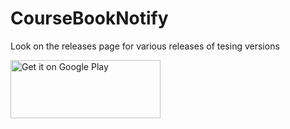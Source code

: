 # CourseBookNotify

Look on the releases page for various releases of tesing versions

<a href='https://play.google.com/store/apps/details?id=com.jeffreyneer.coursebooknotify&utm_source=global_co&utm_medium=prtnr&utm_content=Mar2515&utm_campaign=PartBadge&pcampaignid=MKT-Other-global-all-co-prtnr-py-PartBadge-Mar2515-1'><img alt='Get it on Google Play' width='240' height='93' src='https://play.google.com/intl/en_us/badges/images/generic/en_badge_web_generic.png'/></a>
